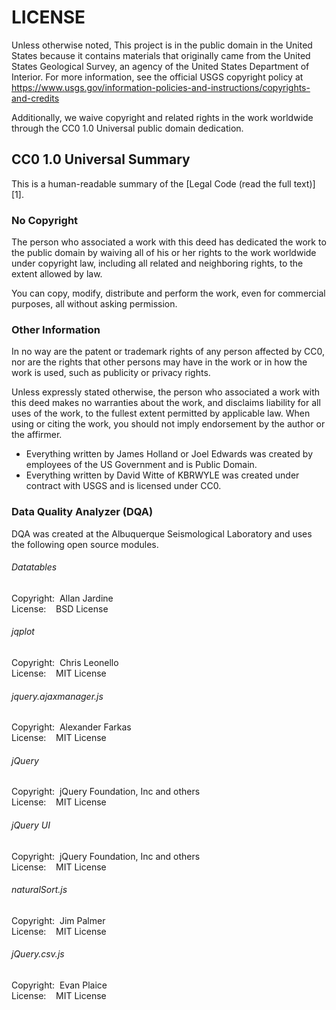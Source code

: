 # LICENSE

Unless otherwise noted, This project is in the public domain in the United
States because it contains materials that originally came from the United
States Geological Survey, an agency of the United States Department of
Interior. For more information, see the official USGS copyright policy at
https://www.usgs.gov/information-policies-and-instructions/copyrights-and-credits

Additionally, we waive copyright and related rights in the work
worldwide through the CC0 1.0 Universal public domain dedication.


CC0 1.0 Universal Summary
-------------------------

This is a human-readable summary of the
[Legal Code (read the full text)][1].


### No Copyright

The person who associated a work with this deed has dedicated the work to
the public domain by waiving all of his or her rights to the work worldwide
under copyright law, including all related and neighboring rights, to the
extent allowed by law.

You can copy, modify, distribute and perform the work, even for commercial
purposes, all without asking permission.


### Other Information

In no way are the patent or trademark rights of any person affected by CC0,
nor are the rights that other persons may have in the work or in how the
work is used, such as publicity or privacy rights.

Unless expressly stated otherwise, the person who associated a work with
this deed makes no warranties about the work, and disclaims liability for
all uses of the work, to the fullest extent permitted by applicable law.
When using or citing the work, you should not imply endorsement by the
author or the affirmer.

* Everything written by James Holland or Joel Edwards was created by employees of the US Government and is Public Domain.  
* Everything written by David Witte of KBRWYLE was created under contract with USGS and is licensed under CC0.

### Data Quality Analyzer (DQA)  

DQA was created at the Albuquerque Seismological Laboratory and uses the following open source modules.

###### Datatables  
Copyright:&nbsp;&nbsp;Allan Jardine  
License:&nbsp;&nbsp;&nbsp;&nbsp;BSD License  
###### jqplot  
Copyright:&nbsp;&nbsp;Chris Leonello  
License:&nbsp;&nbsp;&nbsp;&nbsp;MIT License  
###### jquery.ajaxmanager.js  
Copyright:&nbsp;&nbsp;Alexander Farkas  
License:&nbsp;&nbsp;&nbsp;&nbsp;MIT License
###### jQuery  
Copyright:&nbsp;&nbsp;jQuery Foundation, Inc and others  
License:&nbsp;&nbsp;&nbsp;&nbsp;MIT License  
###### jQuery UI  
Copyright:&nbsp;&nbsp;jQuery Foundation, Inc and others  
License:&nbsp;&nbsp;&nbsp;&nbsp;MIT License  
###### naturalSort.js  
Copyright:&nbsp;&nbsp;Jim Palmer  
License:&nbsp;&nbsp;&nbsp;&nbsp;MIT License  
###### jQuery.csv.js  
Copyright:&nbsp;&nbsp;Evan Plaice  
License:&nbsp;&nbsp;&nbsp;&nbsp;MIT License  
